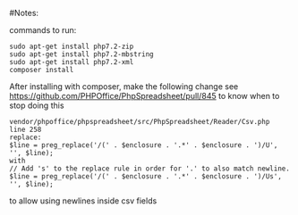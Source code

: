 #Notes:

commands to run:

    sudo apt-get install php7.2-zip
    sudo apt-get install php7.2-mbstring
    sudo apt-get install php7.2-xml
    composer install

After installing with composer, make the following change
see https://github.com/PHPOffice/PhpSpreadsheet/pull/845 to know when to stop doing this

    vendor/phpoffice/phpspreadsheet/src/PhpSpreadsheet/Reader/Csv.php
    line 258
    replace:
    $line = preg_replace('/(' . $enclosure . '.*' . $enclosure . ')/U', '', $line);
    with 
    // Add 's' to the replace rule in order for '.' to also match newline.
    $line = preg_replace('/(' . $enclosure . '.*' . $enclosure . ')/Us', '', $line);

to allow using newlines inside csv fields